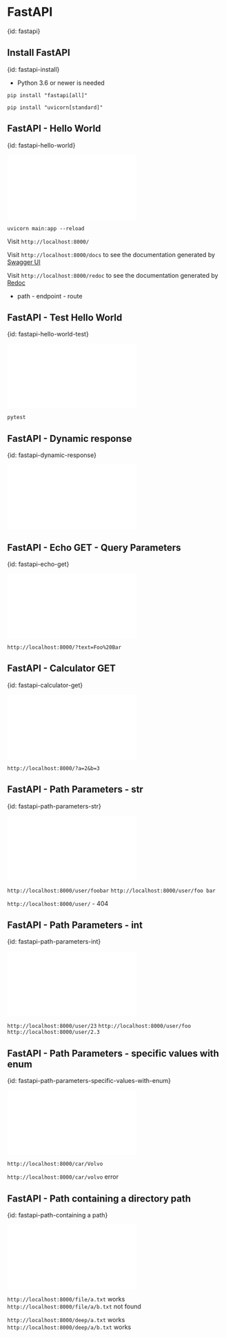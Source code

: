 # FastAPI
{id: fastapi}

## Install FastAPI
{id: fastapi-install}

* Python 3.6 or newer is needed

```
pip install "fastapi[all]"
```

```
pip install "uvicorn[standard]"
```

## FastAPI -  Hello World
{id: fastapi-hello-world}


![](examples/fastapi/hello-world/main.py)

```
uvicorn main:app --reload
```

Visit `http://localhost:8000/`

Visit `http://localhost:8000/docs` to see the documentation generated by [Swagger UI](https://swagger.io/tools/swagger-ui/)

Visit `http://localhost:8000/redoc` to see the documentation generated by [Redoc](https://redocly.com/)

* path - endpoint - route


## FastAPI -  Test Hello World
{id: fastapi-hello-world-test}

![](examples/fastapi/hello-world/test_main.py)

```
pytest
```


## FastAPI - Dynamic response
{id: fastapi-dynamic-response}

![](examples/fastapi/dynamic-response/main.py)


## FastAPI - Echo GET - Query Parameters
{id: fastapi-echo-get}

![](examples/fastapi/echo-get/main.py)

`http://localhost:8000/?text=Foo%20Bar`

## FastAPI - Calculator GET
{id: fastapi-calculator-get}

![](examples/fastapi/calculator-get/main.py)

`http://localhost:8000/?a=2&b=3`


## FastAPI - Path Parameters - str
{id: fastapi-path-parameters-str}

![](examples/fastapi/username-path/main.py)

`http://localhost:8000/user/foobar`
`http://localhost:8000/user/foo bar`


`http://localhost:8000/user/` - 404

## FastAPI - Path Parameters - int
{id: fastapi-path-parameters-int}

![](examples/fastapi/userid-path/main.py)

`http://localhost:8000/user/23`
`http://localhost:8000/user/foo`
`http://localhost:8000/user/2.3`

## FastAPI - Path Parameters - specific values with enum
{id: fastapi-path-parameters-specific-values-with-enum}

![](examples/fastapi/specific-values-path/main.py)

`http://localhost:8000/car/Volvo`

`http://localhost:8000/car/volvo`  error


## FastAPI - Path containing a directory path
{id: fastapi-path-containing a path}

![](examples/fastapi/path-of-path/main.py)

`http://localhost:8000/file/a.txt`    works
`http://localhost:8000/file/a/b.txt`  not found

`http://localhost:8000/deep/a.txt`    works
`http://localhost:8000/deep/a/b.txt`  works


